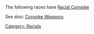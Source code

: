 The following races have [Racial Convoke](Racial_Convoke "wikilink")

See also: [Convoke Weapons](:Category:_Convoke_Weapons.md "wikilink")

[Category: Racials](Category:_Racials "wikilink")
